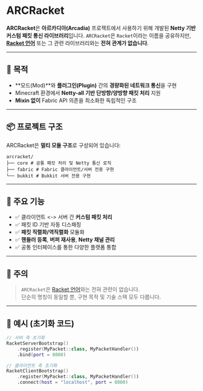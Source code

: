 # ARCRacket

**ARCRacket**은 **아르카디아(Arcadia)** 프로젝트에서 사용하기 위해 개발된 **Netty 기반 커스텀 패킷 통신 라이브러리**입니다. `ARCRacket`은 `Racket`이라는 이름을 공유하지만, **[Racket 언어](https://racket-lang.org)** 또는 그 관련 라이브러리와는 **전혀 관계가 없습니다**.

---

## 🎯 목적

- **모드(Mod)**와 **플러그인(Plugin)** 간의 **경량화된 네트워크 통신**을 구현
- Minecraft 환경에서 **Netty-all 기반 단방향/양방향 패킷 처리** 지원
- **Mixin 없이** Fabric API 의존을 최소화한 독립적인 구조

---

## 📦 프로젝트 구조

ARCRacket은 **멀티 모듈 구조**로 구성되어 있습니다:

```
arcracket/
├── core # 공통 패킷 처리 및 Netty 통신 로직
├── fabric # Fabric 클라이언트/서버 전용 구현
└── bukkit # Bukkit 서버 전용 구현
```


---

## 🔌 주요 기능

- ✅ 클라이언트 <-> 서버 간 **커스텀 패킷 처리**
- ✅ 패킷 ID 기반 자동 디스패칭
- ✅ **패킷 직렬화/역직렬화** 모듈화
- ✅ **핸들러 등록**, **버퍼 재사용**, **Netty 채널 관리**
- ✅ 공통 인터페이스를 통한 다양한 플랫폼 통합

---

## 🚫 주의

> `ARCRacket`은 [Racket 언어](https://racket-lang.org)와는 전혀 관련이 없습니다.  
> 단순히 명칭이 동일할 뿐, 구현 목적 및 기술 스택 모두 다릅니다.

---

## 🔧 예시 (초기화 코드)

```kotlin
// 서버 측 초기화
RacketServerBootstrap()
    .register(MyPacket::class, MyPacketHandler())
    .bind(port = 8080)
```

```kotlin
// 클라이언트 측 초기화
RacketClientBootstrap()
    .register(MyPacket::class, MyPacketHandler())
    .connect(host = "localhost", port = 8080)

```
